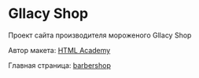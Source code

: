 # Gllacy Shop
Проект сайта производителя мороженого Gllacy Shop

Автор макета: [HTML Academy](https://htmlacademy.ru/)

Главная страница: [barbershop](https://vaivankov.github.io/gllacy/)